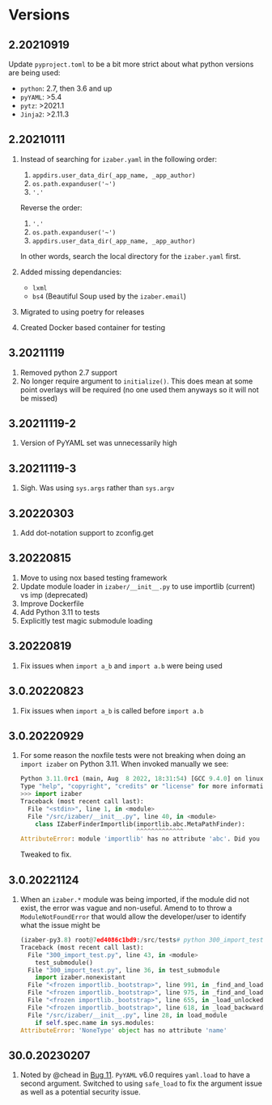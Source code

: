 # Versions

## 2.20210919

Update `pyproject.toml` to be a bit more strict about what python versions are being used:

- `python`: 2.7, then 3.6 and up
- `pyYAML`: >5.4
- `pytz`: >2021.1 
- `Jinja2`: >2.11.3

## 2.20210111

1. Instead of searching for `izaber.yaml` in the following order:
    1. `appdirs.user_data_dir(_app_name, _app_author)`
    2. `os.path.expanduser('~')`
    3. `'.'`

    Reverse the order:

    1. `'.'`
    2. `os.path.expanduser('~')`
    3. `appdirs.user_data_dir(_app_name, _app_author)`

    In other words, search the local directory for the `izaber.yaml` first.
2. Added missing dependancies:
    - `lxml`
    - `bs4` (Beautiful Soup used by the `izaber.email`)
3. Migrated to using poetry for releases
4. Created Docker based container for testing

## 3.20211119

1. Removed python 2.7 support
2. No longer require argument to `initialize()`. This does mean at some point overlays will be required (no one used them anyways so it will not be missed)


## 3.20211119-2

1. Version of PyYAML set was unnecessarily high

## 3.20211119-3

1. Sigh. Was using `sys.args` rather than `sys.argv`

## 3.20220303

1. Add dot-notation support to zconfig.get

## 3.20220815

1. Move to using nox based testing framework
2. Update module loader in `izaber/__init__.py` to use importlib (current) vs imp (deprecated)
3. Improve Dockerfile
4. Add Python 3.11 to tests
5. Explicitly test magic submodule loading

## 3.20220819

1. Fix issues when `import a_b` and `import a.b` were being used

## 3.0.20220823

1. Fix issues when `import a_b` is called before `import a.b`

## 3.0.20220929

1. For some reason the noxfile tests were not breaking when doing an `import izaber` on Python 3.11. When invoked manually we see:

    ```python
    Python 3.11.0rc1 (main, Aug  8 2022, 18:31:54) [GCC 9.4.0] on linux
    Type "help", "copyright", "credits" or "license" for more information.
    >>> import izaber
    Traceback (most recent call last):
      File "<stdin>", line 1, in <module>
      File "/src/izaber/__init__.py", line 40, in <module>
        class IZaberFinderImportlib(importlib.abc.MetaPathFinder):
                                    ^^^^^^^^^^^^^
    AttributeError: module 'importlib' has no attribute 'abc'. Did you mean: '_abc'?
    ```

    Tweaked to fix.

## 3.0.20221124

1. When an `izaber.*` module was being imported, if the module did not exist, the error was vague and non-useful. Amend to
    to throw a `ModuleNotFoundError` that would allow the developer/user to identify what the issue might be

    ```python
    (izaber-py3.8) root@7ed4086c1bd9:/src/tests# python 300_import_test.py
    Traceback (most recent call last):
      File "300_import_test.py", line 43, in <module>
        test_submodule()
      File "300_import_test.py", line 36, in test_submodule
        import izaber.nonexistant
      File "<frozen importlib._bootstrap>", line 991, in _find_and_load
      File "<frozen importlib._bootstrap>", line 975, in _find_and_load_unlocked
      File "<frozen importlib._bootstrap>", line 655, in _load_unlocked
      File "<frozen importlib._bootstrap>", line 618, in _load_backward_compatible
      File "/src/izaber/__init__.py", line 28, in load_module
        if self.spec.name in sys.modules:
    AttributeError: 'NoneType' object has no attribute 'name'
    ```

## 30.0.20230207

1. Noted by @chead in [Bug 11](https://github.com/zabertech/python-izaber/issues/11). `PyYAML` v6.0 requires `yaml.load` to have a second argument. Switched to using `safe_load` to fix the argument issue as well as a potential security issue.

